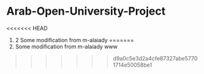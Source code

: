 # Arab-Open-University-Project

<<<<<<< HEAD
1. 2 Some modification from m-alaiady
=======
1. Some modification from m-alaiady www
>>>>>>> d9a0c5e3d2a4cfe87327abe57701714e50058be1
